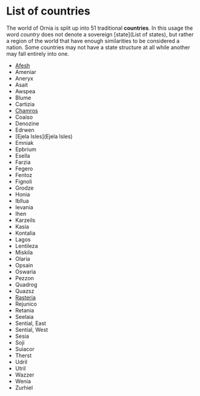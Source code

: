 # List of countries

The world of Ornia is split up into 51 traditional **countries**. In this usage the word *country* does not denote a sovereign [state](List of states), but rather a region of the world that have enough similarities to be considered a nation. Some countries may not have a state structure at all while another may fall entirely into one.

- [Afesh](Afesh)
- Ameniar
- Aneryx
- Asait
- Awspea
- Blume
- Cartizia
- [Chamros](Chamros)
- Coaiso
- Denozine
- Edrwen
- [Ejela Isles](Ejela Isles)
- Emniak
- Epbrium
- Esella
- Farzia
- Fegero
- Fentoz
- Fignoli
- Grodze
- Honia
- Ibllua
- Ievania
- Ihen
- Karzeils
- Kasia
- Kontalia
- Lagos
- Lentileza
- Miskila
- Olaria
- Opsain
- Oswaria
- Pezzon
- Quadrog
- Quazsz
- [Rasteria](Rasteria)
- Rejunico
- Retania
- Seelaia
- Sential, East
- Sential, West
- Sesia
- Soji
- Suiacor
- Therst
- Udril
- Utril
- Wazzer
- Wenia
- Zurhiel